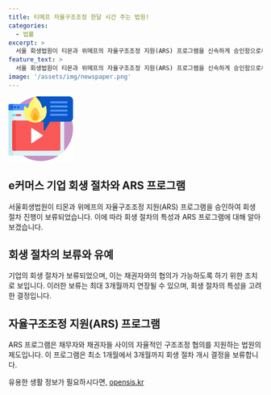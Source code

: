 ```yaml
---
title: 티메프 자율구조조정 한달 시간 주는 법원!
categories:
  - 법률
excerpt: >
  서울 회생법원이 티몬과 위메프의 자율구조조정 지원(ARS) 프로그램을 신속하게 승인함으로써 대규모 정산·환불 지연 사태를 일으킨 이들의 회생 절차를 일단 유예했다. 이에 따라 채권자들과의 자유로운 협의가 가능해졌고, 다음 13일에는 정부와 유관기관이 참여하는 회생절차협의회가 예정되어 있다. 채권자와의 채무조정, 외부자금 유치, 인수합병 등이 논의될 것으로 보이며, e커머스의 특성을 고려하여 ARS가 피해를 줄일 수 있는 방안으로 강조되고 있다. 이에 관심이 집중되고 있는 상황이며, 구조조정 성패는 새 주인 확보에 달려있는 것으로 보고 있다.
feature_text: >
  서울 회생법원이 티몬과 위메프의 자율구조조정 지원(ARS) 프로그램을 신속하게 승인함으로써 대규모 정산·환불 지연 사태를 일으킨 이들의 회생 절차를 일단 유예했다. 이에 따라 채권자들과의 자유로운 협의가 가능해졌고, 다음 13일에는 정부와 유관기관이 참여하는 회생절차협의회가 예정되어 있다. 채권자와의 채무조정, 외부자금 유치, 인수합병 등이 논의될 것으로 보이며, e커머스의 특성을 고려하여 ARS가 피해를 줄일 수 있는 방안으로 강조되고 있다. 이에 관심이 집중되고 있는 상황이며, 구조조정 성패는 새 주인 확보에 달려있는 것으로 보고 있다.
image: '/assets/img/newspaper.png'
---
```


<p><img src="/assets/img/news.png" alt="rentncar 속보" /></p>

<h2 data-ke-size="size26">e커머스 기업 회생 절차와 ARS 프로그램</h2>

<p data-ke-size="size16">서울회생법원이 티몬과 위메프의 자율구조조정 지원(ARS) 프로그램을 승인하여 회생 절차 진행이 보류되었습니다. 이에 따라 회생 절차의 특성과 ARS 프로그램에 대해 알아보겠습니다.</p>

<h2 data-ke-size="size26">회생 절차의 보류와 유예</h2>

<p data-ke-size="size16">기업의 회생 절차가 보류되었으며, 이는 채권자와의 협의가 가능하도록 하기 위한 조치로 보입니다. 이러한 보류는 최대 3개월까지 연장될 수 있으며, 회생 절차의 특성을 고려한 결정입니다.</p>

<h2 data-ke-size="size26">자율구조조정 지원(ARS) 프로그램</h2>

<p data-ke-size="size16">ARS 프로그램은 채무자와 채권자들 사이의 자율적인 구조조정 협의를 지원하는 법원의 제도입니다. 이 프로그램은 최소 1개월에서 3개월까지 회생 절차 개시 결정을 보류합니다.</p>
유용한 생활 정보가 필요하시다면, <a href="https://opensis.kr" rel="dofollow">opensis.kr</a>


